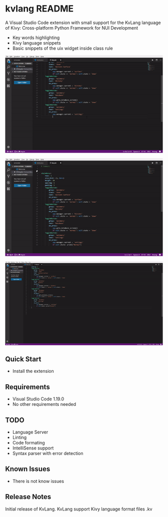 # kvlang README

A Visual Studio Code extension with small support for the KvLang language of Kivy: Cross-platform Python Framework for NUI Development

- Key words highlighting
- Kivy language snippets
- Basic snippets of the uix widget inside class rule

![Kivy Snippets](images/snippets_kvlang.gif)

![Kivy basic widget Snippets](images/highlighting.gif)

![Kivy kivy words highlighting](images/snippets_basic_widget.gif)

## Quick Start

- Install the extension

## Requirements

- Visual Studio Code 1.19.0
- No other requirements needed

## TODO

- Language Server
- Linting
- Code formating
- IntelliSense support
- Syntax parser with error detection

## Known Issues

- There is not know issues

## Release Notes

Initial release of KvLang. KvLang support Kivy language format files .kv